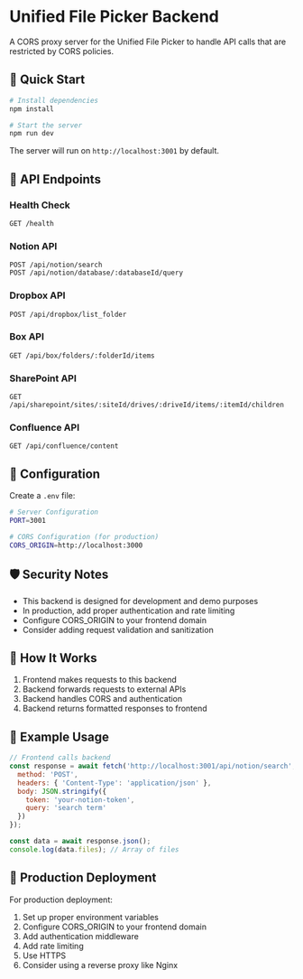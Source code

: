 # Unified File Picker Backend

A CORS proxy server for the Unified File Picker to handle API calls that are restricted by CORS policies.

## 🚀 Quick Start

```bash
# Install dependencies
npm install

# Start the server
npm run dev
```

The server will run on `http://localhost:3001` by default.

## 📡 API Endpoints

### Health Check
```
GET /health
```

### Notion API
```
POST /api/notion/search
POST /api/notion/database/:databaseId/query
```

### Dropbox API
```
POST /api/dropbox/list_folder
```

### Box API
```
GET /api/box/folders/:folderId/items
```

### SharePoint API
```
GET /api/sharepoint/sites/:siteId/drives/:driveId/items/:itemId/children
```

### Confluence API
```
GET /api/confluence/content
```

## 🔧 Configuration

Create a `.env` file:

```bash
# Server Configuration
PORT=3001

# CORS Configuration (for production)
CORS_ORIGIN=http://localhost:3000
```

## 🛡️ Security Notes

- This backend is designed for development and demo purposes
- In production, add proper authentication and rate limiting
- Configure CORS_ORIGIN to your frontend domain
- Consider adding request validation and sanitization

## 🔄 How It Works

1. Frontend makes requests to this backend
2. Backend forwards requests to external APIs
3. Backend handles CORS and authentication
4. Backend returns formatted responses to frontend

## 📝 Example Usage

```javascript
// Frontend calls backend
const response = await fetch('http://localhost:3001/api/notion/search', {
  method: 'POST',
  headers: { 'Content-Type': 'application/json' },
  body: JSON.stringify({
    token: 'your-notion-token',
    query: 'search term'
  })
});

const data = await response.json();
console.log(data.files); // Array of files
```

## 🚀 Production Deployment

For production deployment:

1. Set up proper environment variables
2. Configure CORS_ORIGIN to your frontend domain
3. Add authentication middleware
4. Add rate limiting
5. Use HTTPS
6. Consider using a reverse proxy like Nginx

